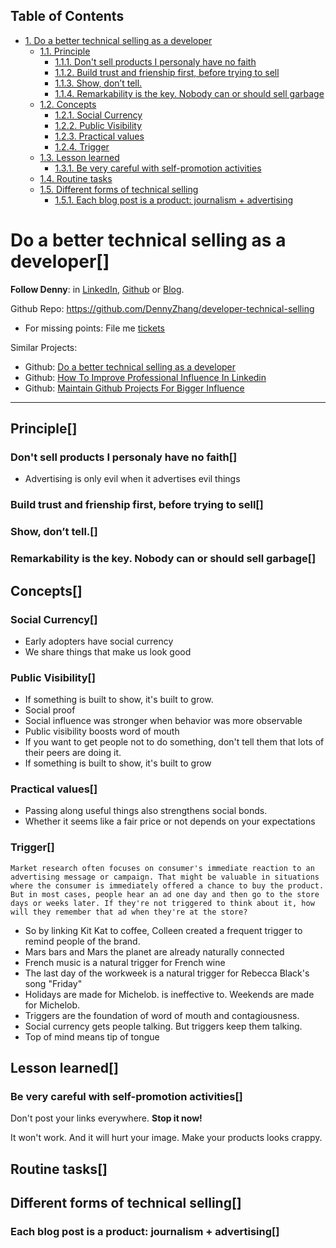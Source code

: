 <div id="table-of-contents">
<h2>Table of Contents</h2>
<div id="text-table-of-contents">
<ul>
<li><a href="#sec-1">1. Do a better technical selling as a developer</a>
<ul>
<li><a href="#sec-1-1">1.1. Principle</a>
<ul>
<li><a href="#sec-1-1-1">1.1.1. Don't sell products I personaly have no faith</a></li>
<li><a href="#sec-1-1-2">1.1.2. Build trust and frienship first, before trying to sell</a></li>
<li><a href="#sec-1-1-3">1.1.3. Show, don’t tell.</a></li>
<li><a href="#sec-1-1-4">1.1.4. Remarkability is the key. Nobody can or should sell garbage</a></li>
</ul>
</li>
<li><a href="#sec-1-2">1.2. Concepts</a>
<ul>
<li><a href="#sec-1-2-1">1.2.1. Social Currency</a></li>
<li><a href="#sec-1-2-2">1.2.2. Public Visibility</a></li>
<li><a href="#sec-1-2-3">1.2.3. Practical values</a></li>
<li><a href="#sec-1-2-4">1.2.4. Trigger</a></li>
</ul>
</li>
<li><a href="#sec-1-3">1.3. Lesson learned</a>
<ul>
<li><a href="#sec-1-3-1">1.3.1. Be very careful with self-promotion activities</a></li>
</ul>
</li>
<li><a href="#sec-1-4">1.4. Routine tasks</a></li>
<li><a href="#sec-1-5">1.5. Different forms of technical selling</a>
<ul>
<li><a href="#sec-1-5-1">1.5.1. Each blog post is a product: journalism + advertising</a></li>
</ul>
</li>
</ul>
</li>
</ul>
</div>
</div>


# Do a better technical selling as a developer<a id="sec-1" name="sec-1">[]</a>

**Follow Denny**: in [LinkedIn](https://www.linkedin.com/in/dennyzhang001), [Github](https://github.com/DennyZhang) or [Blog](https://www.dennyzhang.com).  

Github Repo: <https://github.com/DennyZhang/developer-technical-selling>  

-   For missing points: File me [tickets](<https://github.com/DennyZhang/developer-technical-selling/issues>)

Similar Projects:  

-   Github: [Do a better technical selling as a developer](https://github.com/DennyZhang/developer-technical-selling)
-   Github: [How To Improve Professional Influence In Linkedin](https://github.com/DennyZhang/linkedin-grow-influence)
-   Github: [Maintain Github Projects For Bigger Influence](https://github.com/DennyZhang/maintain-github-repos)

---

## Principle<a id="sec-1-1" name="sec-1-1">[]</a>

### Don't sell products I personaly have no faith<a id="sec-1-1-1" name="sec-1-1-1">[]</a>

-   Advertising is only evil when it advertises evil things

### Build trust and frienship first, before trying to sell<a id="sec-1-1-2" name="sec-1-1-2">[]</a>

### Show, don’t tell.<a id="sec-1-1-3" name="sec-1-1-3">[]</a>

### Remarkability is the key. Nobody can or should sell garbage<a id="sec-1-1-4" name="sec-1-1-4">[]</a>

## Concepts<a id="sec-1-2" name="sec-1-2">[]</a>

### Social Currency<a id="sec-1-2-1" name="sec-1-2-1">[]</a>

-   Early adopters have social currency
-   We share things that make us look good

### Public Visibility<a id="sec-1-2-2" name="sec-1-2-2">[]</a>

-   If something is built to show, it's built to grow.
-   Social proof
-   Social influence was stronger when behavior was more observable
-   Public visibility boosts word of mouth
-   If you want to get people not to do something, don't tell them that lots of their peers are doing it.
-   If something is built to show, it's built to grow

### Practical values<a id="sec-1-2-3" name="sec-1-2-3">[]</a>

-   Passing along useful things also strengthens social bonds.
-   Whether it seems like a fair price or not depends on your expectations

### Trigger<a id="sec-1-2-4" name="sec-1-2-4">[]</a>

    Market research often focuses on consumer's immediate reaction to an advertising message or campaign. That might be valuable in situations where the consumer is immediately offered a chance to buy the product. But in most cases, people hear an ad one day and then go to the store days or weeks later. If they're not triggered to think about it, how will they remember that ad when they're at the store?

-   So by linking Kit Kat to coffee, Colleen created a frequent trigger to remind people of the brand.
-   Mars bars and Mars the planet are already naturally connected
-   French music is a natural trigger for French wine
-   The last day of the workweek is a natural trigger for Rebecca Black's song "Friday"
-   Holidays are made for Michelob. is ineffective to. Weekends are made for Michelob.
-   Triggers are the foundation of word of mouth and contagiousness.
-   Social currency gets people talking. But triggers keep them talking.
-   Top of mind means tip of tongue

## Lesson learned<a id="sec-1-3" name="sec-1-3">[]</a>

### Be very careful with self-promotion activities<a id="sec-1-3-1" name="sec-1-3-1">[]</a>

Don't post your links everywhere. ****Stop it now!****  

It won't work. And it will hurt your image. Make your products looks crappy.  

## Routine tasks<a id="sec-1-4" name="sec-1-4">[]</a>

## Different forms of technical selling<a id="sec-1-5" name="sec-1-5">[]</a>

### Each blog post is a product: journalism + advertising<a id="sec-1-5-1" name="sec-1-5-1">[]</a>